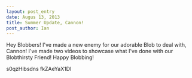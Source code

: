 ```yaml
---
layout: post_entry
date: Augus 13, 2013
title: Summer Update, Cannon!
post_author: Ian
---
```

Hey Blobbers! I've made a new enemy for our adorable Blob to deal with, Cannon! I've made two videos to showcase what I've done with our Blobthirsty Friend! Happy Blobbing!

<youtube>s0qzHibsdns</youtube>
<youtube>fkZAeYaX1DI</youtube>